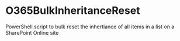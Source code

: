 # O365BulkInheritanceReset
PowerShell script to bulk reset the inhertiance of all items in a list on a SharePoint Online site
